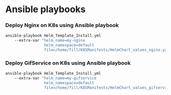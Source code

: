 # Ansible playbooks

### Deploy Nginx on K8s using Ansible playbook
```bash
ansible-playbook Helm_Template_Install.yml 
    --extra-var "helm_name=my-nginx 
                 helm_namespace=default 
                 file=/home/fill/K8SManifests/HelmChart_values_nginx.yaml"
```

### Deploy GifService on K8s using Ansible playbook
```bash
ansible-playbook Helm_Template_Install.yml 
    --extra-var "helm_name=my-gifservice 
                 helm_namespace=default 
                 file=/home/fill/K8SManifests/HelmChart_values_gifservice.yaml"
```
